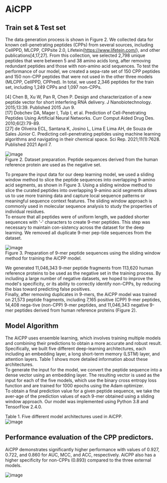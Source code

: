 # AiCPP

## Train set & Test set
The data generation process is shown in Figure 2. We collected data for known cell-penetrating peptides (CPPs) from several sources, including CellPPD, MLCPP, CPPsite 2.0, Lifetein(https://www.lifetein.com/), and other publications[4,17,27]. From this collection, we selected 2,798 unique peptides that were between 5 and 38 amino acids long, after removing redundant peptides and those with non-amino acid sequences. To test the performance of our model, we created a sepa-rate set of 150 CPP peptides and 150 non-CPP peptides that were not used in the other three models (MLCPP, CellPPD, CPPred). In total, we used 2,346 peptides for the train set, including 1,249 CPPs and 1,097 non-CPPs.  
  
[4] Chen B, Xu W, Pan R, Chen P. Design and characterization of a new peptide vector for short interfering RNA delivery. J Nanobiotechnology. 2015;13:39. Published 2015 Jun 9.  
[17] Dobchev DA, Mager I, Tulp I, et al. Prediction of Cell-Penetrating Peptides Using Artificial Neural Networks. Curr Comput Aided Drug Des. 2010;6(2):79-89.  
[27] de Oliveira ECL, Santana K, Josino L, Lima E Lima AH, de Souza de Sales Júnior C. Predicting cell-penetrating peptides using machine learning algorithms and navigating in their chemical space. Sci Rep. 2021;11(1):7628. Published 2021 April 7.  
  
![image](https://user-images.githubusercontent.com/94620359/222610730-6b3845bb-3cbf-4430-ab11-2a5ac4a3b513.png)  
Figure 2. Dataset preparation. Peptide sequences derived from the human reference protein are used as the negative set.  
  
To prepare the input data for our deep learning model, we used a sliding window method to slice the peptide sequences into overlapping 9-amino acid segments, as shown in Figure 3. Using a sliding window method to slice the curated peptides into overlapping 9-amino acid segments allows us to use more training data and capture local sequence patterns or meaningful sequence context features. The sliding window approach is commonly used in molecular sequence analysis to study the properties of individual residues.  
To ensure that all peptides were of uniform length, we padded shorter sequences with '-' characters to create 9-mer peptides. This step was necessary to maintain con-sistency across the dataset for the deep learning. We removed all duplicate 9-mer pep-tide sequences from the dataset.  
  
![image](https://user-images.githubusercontent.com/94620359/222610802-54d3f4dc-8b8d-4187-8452-a8d0ec936a63.png)  
Figure 3. Preparation of 9-mer peptide sequences using the sliding window method for training the AiCPP model.  
  
We generated 11,046,343 9-mer peptide fragments from 113,620 human reference proteins to be used as the negative set in the training process. By including a large number of negative datasets, we hoped to improve the model's specificity, or its ability to correctly identify non-CPPs, by reducing the bias toward predicting false positives.  
Finally, after removing duplicates in 9-mers, the AiCPP model was trained on 21,573 peptide fragments, including 7,165 positive (CPP) 9-mer peptides, 14,408 nega-tive (non-CPP) 9-mer peptides, and 11,046,343 negative 9-mer peptides derived from human reference proteins (Figure 2).  
  
## Model Algorithm
The AiCPP uses ensemble learning, which involves training multiple models and combining their predictions to obtain a more accurate and robust result. Specifically, we built five different deep-learning architectures, each including an embedding layer, a long short-term memory (LSTM) layer, and attention layers. Table 1 shows more detailed information about these architectures.  
To generate the input for the model, we convert the peptide sequence into a dense vector using an embedding layer. The resulting vector is used as the input for each of the five models, which use the binary cross entropy loss function and are trained for 1000 epochs using the Adam optimizer.  
To obtain a final prediction value for a given peptide sequence, we take the aver-age of the prediction values of each 9-mer obtained using a sliding window approach. Our model was implemented using Python 3.8 and TensorFlow 2.4.0.  
  
Table 1. Five different model architectures used in AiCPP.  
![image](https://user-images.githubusercontent.com/94620359/212254391-e7768265-10f0-410f-906c-606a057602ca.png)  
  
  
## **Performance evaluation of the CPP predictors.**
AiCPP demonstrates significantly higher performance with values of 0.927, 0.722, and 0.860 for AUC, MCC, and ACC, respectively. AiCPP also has a higher specificity for non-CPPs (0.893) compared to the three external models.  
  
![image](https://user-images.githubusercontent.com/94620359/212254581-e7c25de0-bcea-4cf3-a6a3-bf84dde806bb.png)   
  
  
